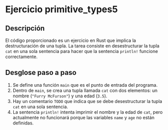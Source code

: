 # Ejercicio primitive_types5

## Descripción

El código proporcionado es un ejercicio en Rust que implica la destructuración de
una tupla. La tarea consiste en desestructurar la tupla `cat` en una sola sentencia
para hacer que la sentencia `println!` funcione correctamente.

## Desglose paso a paso

1. Se define una función `main` que es el punto de entrada del programa.
2. Dentro de `main`, se crea una tupla llamada `cat` con dos elementos: un nombre
   (`"Furry McFurson"`) y una edad (`3.5`).
3. Hay un comentario `TODO` que indica que se debe desestructurar la tupla `cat`
   en una sola sentencia.
4. La sentencia `println!` intenta imprimir el nombre y la edad de `cat`, pero actualmente
   no funcionará porque las variables `name` y `age` no están definidas.
